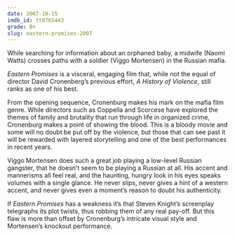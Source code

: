```yaml
---
date: 2007-10-15
imdb_id: tt0765443
grade: B+
slug: eastern-promises-2007
---
```


While searching for information about an orphaned baby, a midwife (Naomi Watts) crosses paths with a soldier (Viggo Mortensen) in the Russian mafia.

_Eastern Promises_ is a visceral, engaging film that, while not the equal of director David Cronenberg’s previous effort, <span data-imdb-id="tt0399146">_A History of Violence_</span>, still ranks as one of his best.

From the opening sequence, Cronenburg makes his mark on the mafia film genre. While directors such as Coppella and Scorcese have explored the themes of family and brutality that run through life in organized crime, Cronenburg makes a point of showing the blood. This is a bloody movie and some will no doubt be put off by the violence, but those that can see past it will be rewarded with layered storytelling and one of the best performances in recent years.

Viggo Mortensen does such a great job playing a low-level Russian gangster, that he doesn’t seem to be playing a Russian at all. His accent and mannerisms all feel real, and the haunting, hungry look in his eyes speaks volumes with a single glance. He never slips, never gives a hint of a western accent, and never gives even a moment’s reason to doubt his authenticity.

If _Eastern Promises_ has a weakness it’s that Steven Knight’s screenplay telegraphs its plot twists, thus robbing them of any real pay-off. But this flaw is more than offset by Cronenburg’s intricate visual style and Mortensen’s knockout performance.
